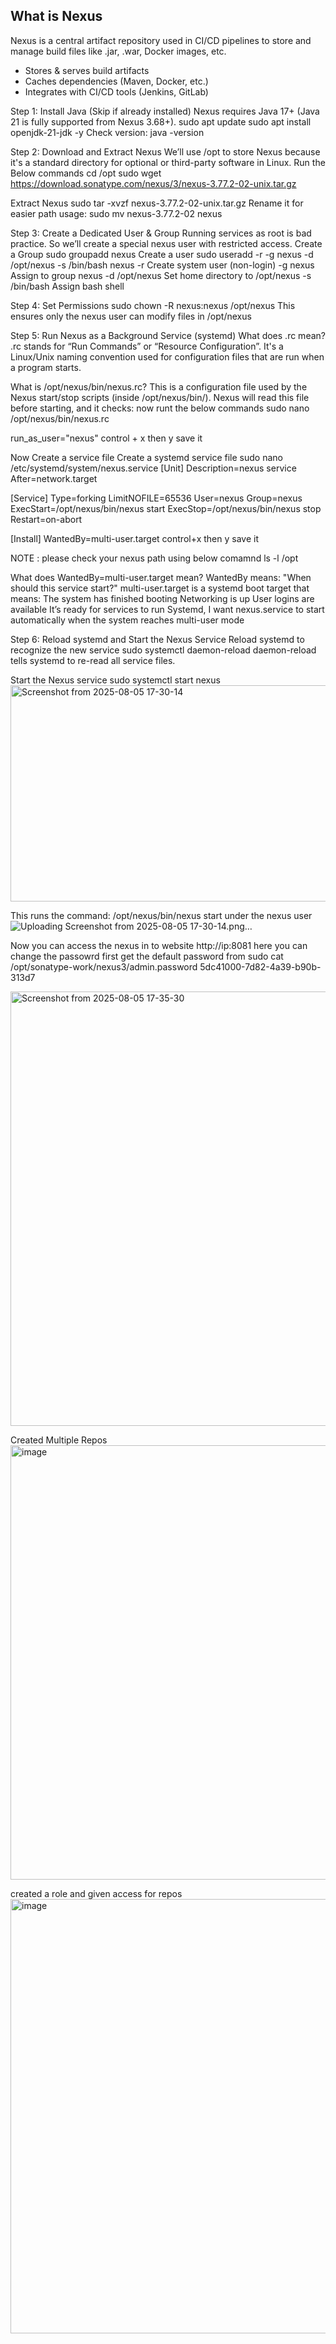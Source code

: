 
## What is Nexus 
Nexus is a central artifact repository used in CI/CD pipelines to store and manage build files like .jar, .war, Docker images, etc.
- Stores & serves build artifacts
- Caches dependencies (Maven, Docker, etc.)
- Integrates with CI/CD tools (Jenkins, GitLab)

Step 1: Install Java (Skip if already installed)
Nexus requires Java 17+ (Java 21 is fully supported from Nexus 3.68+).
sudo apt update
sudo apt install openjdk-21-jdk -y
Check version:
java -version

Step 2: Download and Extract Nexus
We’ll use /opt to store Nexus because it's a standard directory for optional or third-party software in Linux.
Run the Below commands 
cd /opt
sudo wget https://download.sonatype.com/nexus/3/nexus-3.77.2-02-unix.tar.gz

Extract Nexus
sudo tar -xvzf nexus-3.77.2-02-unix.tar.gz
Rename it for easier path usage:
sudo mv nexus-3.77.2-02 nexus

Step 3: Create a Dedicated User & Group
Running services as root is bad practice. So we’ll create a special nexus user with restricted access.
Create a Group
sudo groupadd nexus 
Create a user 
sudo useradd -r -g nexus -d /opt/nexus -s /bin/bash nexus
-r	Create system user (non-login)
-g nexus	Assign to group nexus
-d /opt/nexus	Set home directory to /opt/nexus
-s /bin/bash	Assign bash shell

Step 4: Set Permissions
sudo chown -R nexus:nexus /opt/nexus
This ensures only the nexus user can modify files in /opt/nexus

Step  5: Run Nexus as a Background Service (systemd)
What does .rc mean?
.rc stands for “Run Commands” or “Resource Configuration”.
It's a Linux/Unix naming convention used for configuration files that are run when a program starts.

What is /opt/nexus/bin/nexus.rc?
This is a configuration file used by the Nexus start/stop scripts (inside /opt/nexus/bin/).
Nexus will read this file before starting, and it checks:
now runt the below commands 
sudo nano /opt/nexus/bin/nexus.rc

run_as_user="nexus"
control + x then y save it 

Now Create a service file 
Create a systemd service file
sudo nano /etc/systemd/system/nexus.service
[Unit]
Description=nexus service
After=network.target

[Service]
Type=forking
LimitNOFILE=65536
User=nexus
Group=nexus
ExecStart=/opt/nexus/bin/nexus start
ExecStop=/opt/nexus/bin/nexus stop
Restart=on-abort

[Install]
WantedBy=multi-user.target
control+x then y save it 

NOTE : please check your nexus path using below comamnd 
ls -l /opt 

What does WantedBy=multi-user.target mean?
WantedBy means: "When should this service start?"
multi-user.target is a systemd boot target that means:
The system has finished booting
Networking is up
User logins are available
It’s ready for services to run
Systemd, I want nexus.service to start automatically when the system reaches multi-user mode

Step 6:  Reload systemd and Start the Nexus Service
Reload systemd to recognize the new service
sudo systemctl daemon-reload
daemon-reload tells systemd to re-read all service files.

Start the Nexus service 
sudo systemctl start nexus
<img width="1304" height="346" alt="Screenshot from 2025-08-05 17-30-14" src="https://github.com/user-attachments/assets/ad41864a-8b48-496b-837c-694165966289" />

This runs the command: /opt/nexus/bin/nexus start under the nexus user
![Uploading Screenshot from 2025-08-05 17-30-14.png…]()

Now you can access the nexus in to website 
http://ip:8081
here you can change the passowrd first get the default password from 
sudo cat /opt/sonatype-work/nexus3/admin.password
5dc41000-7d82-4a39-b90b-313d7

<img width="1291" height="695" alt="Screenshot from 2025-08-05 17-35-30" src="https://github.com/user-attachments/assets/7175539e-49a5-4b03-88e8-7d76b89476b1" />

Created Multiple Repos 
<img width="1291" height="695" alt="image" src="https://github.com/user-attachments/assets/812745b2-2a12-4858-8fd7-05a9744ed650" />

created a role and given access for repos 
<img width="1291" height="695" alt="image" src="https://github.com/user-attachments/assets/b636c52d-7f15-4a42-8465-84eba1bab534" />

